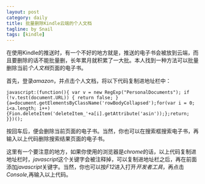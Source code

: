 ```yaml
---
layout: post
category: daily
title: 批量删除Kindle云端的个人文档
tagline: by Snail
tags: [kindle]
---
```

在使用Kindle的推送时，有一个不好的地方就是，推送的电子书会被放到云端，而且要删除的话不能批量删，长年累月就积累了一大批。本人找到一种方法可以批量删除当前*个人文档*页面的电子书。

<!--more-->

首先，登录*amazon*，并点击个人文档，将以下代码复制进地址栏中：

	javascript:(function(){ var v = new RegExp("PersonalDocuments"); if (!v.test(document.URL)) { return false; } {a=document.getElementsByClassName('rowBodyCollapsed');for(var i = 0; i<a.length; i++){Fion.deleteItem('deleteItem_'+a[i].getAttribute('asin'));};return; }})();

按回车后，便会删除当前页面的电子书。当然，你也可以在搜索框搜索电子书，再输入以上代码删除搜索结果页面的电子书。

这里有一个要注意的地方，如果你使用的浏览器是*chrome*的话，以上代码复制进地址栏时，*javascript*这个关键字会被注释掉，可以复制进地址栏之后，再在前面添加*javascript*关键字。当然，你也可以按*F12*进入打开*开发者工具*，再点击*Console*,再输入以上代码。